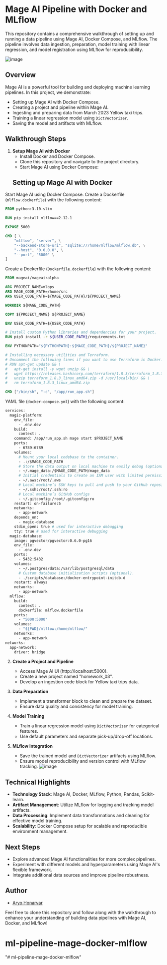 # Mage AI Pipeline with Docker and MLflow




This repository contains a comprehensive walkthrough of setting up and running a data pipeline using Mage AI, Docker Compose, and MLflow. The pipeline involves data ingestion, preparation, model training with linear regression, and model registration using MLflow for reproducibility.

![image](https://github.com/Aryo80/mlops-pipeline-mage-docker-mlflow/assets/55058593/09a08a30-f71d-48c7-ba59-694fe94a977f)


## Overview

Mage AI is a powerful tool for building and deploying machine learning pipelines. In this project, we demonstrate:

- Setting up Mage AI with Docker Compose.
- Creating a project and pipeline within Mage AI.
- Ingesting and preparing data from March 2023 Yellow taxi trips.
- Training a linear regression model using `DictVectorizer`.
- Saving the model and artifacts with MLflow.

## Walkthrough Steps

1. **Setup Mage AI with Docker**
   - Install Docker and Docker Compose.
   - Clone this repository and navigate to the project directory.
   - Start Mage AI using Docker Compose:
   ## Setting up Mage AI with Docker

Start Mage AI using Docker Compose. Create a Dockerfile (`mlflow.dockerfile`) with the following content:

```dockerfile
FROM python:3.10-slim

RUN pip install mlflow==2.12.1

EXPOSE 5000

CMD [ \
    "mlflow", "server", \
    "--backend-store-uri", "sqlite:///home/mlflow/mlflow.db", \
    "--host", "0.0.0.0", \
    "--port", "5000" \
]
```

Create a Dockerfile (`Dockerfile.dockerfile`) with the following content:
```dockerfile
FROM mageai/mageai:alpha

ARG PROJECT_NAME=mlops
ARG MAGE_CODE_PATH=/home/src
ARG USER_CODE_PATH=${MAGE_CODE_PATH}/${PROJECT_NAME}

WORKDIR ${MAGE_CODE_PATH}

COPY ${PROJECT_NAME} ${PROJECT_NAME}

ENV USER_CODE_PATH=${USER_CODE_PATH}

# Install custom Python libraries and dependencies for your project.
RUN pip3 install -r ${USER_CODE_PATH}/requirements.txt

ENV PYTHONPATH="${PYTHONPATH}:${MAGE_CODE_PATH}/${PROJECT_NAME}"

# Installing necessary utilities and Terraform.
# Uncomment the following lines if you want to use Terraform in Docker.
# RUN apt-get update && \
#   apt-get install -y wget unzip && \
#   wget https://releases.hashicorp.com/terraform/1.8.3/terraform_1.8.3_linux_amd64.zip && \
#   unzip terraform_1.8.3_linux_amd64.zip -d /usr/local/bin/ && \
#   rm terraform_1.8.3_linux_amd64.zip

CMD ["/bin/sh", "-c", "/app/run_app.sh"]
```
 YAML file  (`docker-compose.yml`) with the following content:
```dockerfile
services:
  magic-platform:
    env_file:
      - .env.dev
    build:
      context: .
    command: /app/run_app.sh mage start $PROJECT_NAME
    ports:
      - 6789:6789
    volumes:
      # Mount your local codebase to the container.
      - .:/$MAGE_CODE_PATH
      # Store the data output on local machine to easily debug (optional).
      - ~/.mage_data:/$MAGE_CODE_PATH/mage_data
      # Initial credentials to create an IAM user with limited permissions for deployment.
      - ~/.aws:/root/.aws
      # Local machine’s SSH keys to pull and push to your GitHub repository.
      - ~/.ssh:/root/.ssh:ro
      # Local machine’s GitHub configs
      - ~/.gitconfig:/root/.gitconfig:ro
    restart: on-failure:5
    networks:
      - app-network
    depends_on:
      - magic-database
    stdin_open: true # used for interactive debugging
    tty: true # used for interactive debugging
  magic-database:
    image: pgvector/pgvector:0.6.0-pg16
    env_file:
      - .env.dev
    ports:
      - 5432:5432
    volumes:
      - ~/.postgres/data:/var/lib/postgresql/data
      # Custom database initialization scripts (optional).
      - ./scripts/database:/docker-entrypoint-initdb.d
    restart: always
    networks:
      - app-network
  mlflow:
    build:
      context: .
      dockerfile: mlflow.dockerfile
    ports:
      - "5000:5000"
    volumes:
      - "${PWD}/mlflow:/home/mlflow/"
    networks:
      - app-network
networks:
  app-network:
    driver: bridge
```
2. **Create a Project and Pipeline**
   - Access Mage AI UI (http://localhost:5000).
   - Create a new project named "homework_03".
   - Develop an ingestion code block for Yellow taxi trips data.

3. **Data Preparation**
   - Implement a transformer block to clean and prepare the dataset.
   - Ensure data quality and consistency for model training.

4. **Model Training**
   - Train a linear regression model using `DictVectorizer` for categorical features.
   - Use default parameters and separate pick-up/drop-off locations.

5. **MLflow Integration**
   - Save the trained model and `DictVectorizer` artifacts using MLflow.
   - Ensure model reproducibility and version control with MLflow tracking.
   ![image](https://github.com/Aryo80/mlops-pipeline-mage-docker-mlflow/assets/55058593/f5c2c033-e169-4d54-9b5f-7a74232b65b6)



## Technical Highlights

- **Technology Stack**: Mage AI, Docker, MLflow, Python, Pandas, Scikit-learn.
- **Artifact Management**: Utilize MLflow for logging and tracking model artifacts.
- **Data Processing**: Implement data transformations and cleaning for effective model training.
- **Scalability**: Docker Compose setup for scalable and reproducible environment management.

## Next Steps

- Explore advanced Mage AI functionalities for more complex pipelines.
- Experiment with different models and hyperparameters using Mage AI's flexible framework.
- Integrate additional data sources and improve pipeline robustness.



## Author

- [Aryo Honarvar](https://www.linkedin.com/posts/aryo-honarvar-5a349754_mageai-machinelearning-datascience-activity-7207159854644232195-xj67?utm_source=share&utm_medium=member_desktop)

Feel free to clone this repository and follow along with the walkthrough to enhance your understanding of building data pipelines with Mage AI, Docker, and MLflow!
# ml-pipeline-mage-docker-mlflow
"# ml-pipeline-mage-docker-mlflow" 
